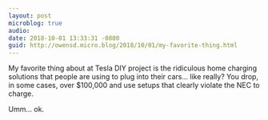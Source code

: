 ```yaml
---
layout: post
microblog: true
audio: 
date: 2018-10-01 13:33:31 -0800
guid: http://owensd.micro.blog/2018/10/01/my-favorite-thing.html
---
```

My favorite thing about at Tesla DIY project is the ridiculous home charging solutions that people are using to plug into their cars... like really? You drop, in some cases, over $100,000 and use setups that clearly violate the NEC to charge.

Umm... ok. 
